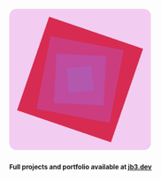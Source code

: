 <a href="https://github.com/jb3/fractal"><img width="256px" src="fractal-20251031-133306.png"/></a>

<sub>**Full projects and portfolio available at [jb3.dev](https://jb3.dev/)**</sub>
